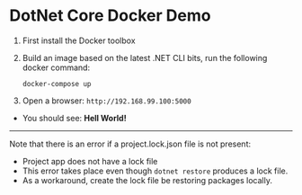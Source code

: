 # DotNet Core Docker Demo

1. First install the Docker toolbox 

2. Build an image based on the latest .NET CLI bits, run the following docker command:

    ```
    docker-compose up
    ```

3. Open a browser: `http://192.168.99.100:5000`
  - You should see: **Hell World!**
  
-----

Note that there is an error if a project.lock.json file is not present:
  - Project app does not have a lock file
  - This error takes place even though `dotnet restore` produces a lock file.
  - As a workaround, create the lock file be restoring packages locally.